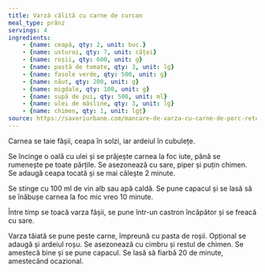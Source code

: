 ```yaml
---
title: Varză călită cu carne de curcan
meal_type: prânz
servings: 4
ingredients:
    - {name: ceapă, qty: 2, unit: buc.}
    - {name: usturoi, qty: 7, unit: căței}
    - {name: roșii, qty: 600, unit: g}
    - {name: pastă de tomate, qty: 3, unit: lg}
    - {name: fasole verde, qty: 500, unit: g}
    - {name: năut, qty: 200, unit: g}
    - {name: migdale, qty: 100, unit: g}
    - {name: supă de pui, qty: 500, unit: ml}
    - {name: ulei de măsline, qty: 3, unit: lg}
    - {name: chimen, qty: 1, unit: lgț}
source: https://savoriurbane.com/mancare-de-varza-cu-carne-de-porc-reteta-ardeleneasca/
---
```


Carnea se taie fâșii, ceapa în solzi, iar ardeiul în cubulețe.

Se încinge o oală cu ulei și se prăjește carnea la foc iute, până se rumenește pe toate părțile. Se asezonează cu sare, piper și puțin chimen. Se adaugă ceapa tocată și se mai călește 2 minute.

Se stinge cu 100 ml de vin alb sau apă caldă. Se pune capacul și se lasă să se înăbușe carnea la foc mic vreo 10 minute.

Între timp se toacă varza fâșii, se pune într-un castron încăpător și se freacă cu sare.

Varza tăiată se pune peste carne, împreună cu pasta de roșii. Opțional se adaugă și ardeiul roșu. Se asezonează cu cimbru și restul de chimen. Se amestecă bine și se pune capacul. Se lasă să fiarbă 20 de minute, amestecând ocazional.
